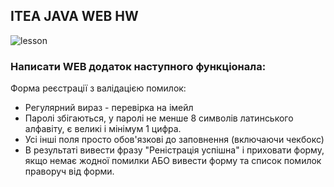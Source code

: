 ## ITEA JAVA WEB HW

![lesson](https://img.shields.io/badge/itea_java_web_hw-03-green)

### Написати WEB додаток наступного функціонала:

Форма реєстрації з валідацією помилок:

- Регулярний вираз - перевірка на імейл
- Паролі збігаються, у паролі не менше 8 символів латинського алфавіту, є великі і мінімум 1 цифра.
- Усі інші поля просто обов'язкові до заповнення (включаючи чекбокс)
- В результаті вивести фразу "Реністрація успішна" і приховати форму, якщо немає жодної помилки АБО вивести форму та
  список помилок праворуч від форми.
